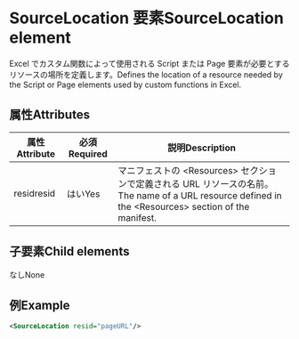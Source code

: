 # <a name="sourcelocation-element"></a><span data-ttu-id="10a73-101">SourceLocation 要素</span><span class="sxs-lookup"><span data-stu-id="10a73-101">SourceLocation element</span></span>

<span data-ttu-id="10a73-102">Excel でカスタム関数によって使用される Script または Page 要素が必要とするリソースの場所を定義します。</span><span class="sxs-lookup"><span data-stu-id="10a73-102">Defines the location of a resource needed by the Script or Page elements used by custom functions in Excel.</span></span>

## <a name="attributes"></a><span data-ttu-id="10a73-103">属性</span><span class="sxs-lookup"><span data-stu-id="10a73-103">Attributes</span></span>

| <span data-ttu-id="10a73-104">**属性**</span><span class="sxs-lookup"><span data-stu-id="10a73-104">**Attribute**</span></span> | <span data-ttu-id="10a73-105">**必須**</span><span class="sxs-lookup"><span data-stu-id="10a73-105">**Required**</span></span> | <span data-ttu-id="10a73-106">**説明**</span><span class="sxs-lookup"><span data-stu-id="10a73-106">**Description**</span></span>                                                                      |
|---------------|--------------|--------------------------------------------------------------------------------------|
| <span data-ttu-id="10a73-107">resid</span><span class="sxs-lookup"><span data-stu-id="10a73-107">resid</span></span>         | <span data-ttu-id="10a73-108">はい</span><span class="sxs-lookup"><span data-stu-id="10a73-108">Yes</span></span>          | <span data-ttu-id="10a73-109">マニフェストの &lt;Resources&gt; セクションで定義される URL リソースの名前。</span><span class="sxs-lookup"><span data-stu-id="10a73-109">The name of a URL resource defined in the &lt;Resources&gt; section of the manifest.</span></span> |

## <a name="child-elements"></a><span data-ttu-id="10a73-110">子要素</span><span class="sxs-lookup"><span data-stu-id="10a73-110">Child elements</span></span>

<span data-ttu-id="10a73-111">なし</span><span class="sxs-lookup"><span data-stu-id="10a73-111">None</span></span>

## <a name="example"></a><span data-ttu-id="10a73-112">例</span><span class="sxs-lookup"><span data-stu-id="10a73-112">Example</span></span>

```xml
<SourceLocation resid="pageURL"/>
```